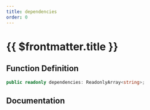 ```yaml
---
title: dependencies
order: 0
---
```


# {{ $frontmatter.title }}

## Function Definition

```ts
public readonly dependencies: ReadonlyArray<string>;
```

## Documentation

<!--@include: ./parts/dependencies.md-->

